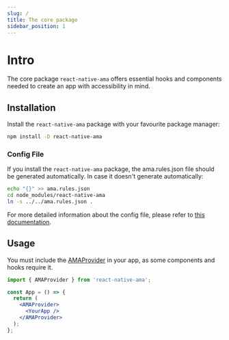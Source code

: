 ```yaml
---
slug: /
title: The core package
sidebar_position: 1
---
```


# Intro

The core package `react-native-ama` offers essential hooks and components needed to create an app with accessibility in mind.

## Installation

Install the `react-native-ama` package with your favourite package manager:

```bash npm2yarn
npm install -D react-native-ama
```

### Config File

If you install the `react-native-ama` package, the ama.rules.json file should be generated automatically. In case it doesn't generate automatically:

```bash
echo "{}" >> ama.rules.json
cd node_modules/react-native-ama
ln -s ../../ama.rules.json .
```

For more detailed information about the config file, please refer to [this documentation](/config-file).

## Usage

You must include the [AMAProvider](../components/AMAProvider) in your app, as some components and hooks require it.

```jsx {1-4,8-9}
import { AMAProvider } from 'react-native-ama';

const App = () => {
  return (
    <AMAProvider>
      <YourApp />
    </AMAProvider>
  );
};
```
